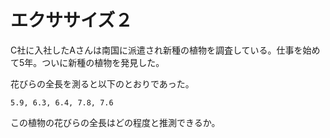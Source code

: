 # エクササイズ２

C社に入社したAさんは南国に派遣され新種の植物を調査している。仕事を始めて5年。ついに新種の植物を発見した。

花びらの全長を測ると以下のとおりであった。

```
5.9, 6.3, 6.4, 7.8, 7.6
```

この植物の花びらの全長はどの程度と推測できるか。
